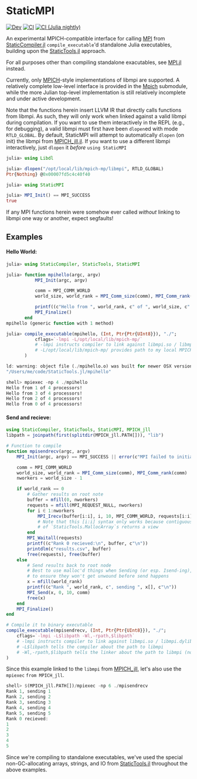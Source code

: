 # StaticMPI

[![Dev](https://img.shields.io/badge/docs-dev-blue.svg)](https://brenhinkeller.github.io/StaticMPI.jl/dev/)
[![CI](https://github.com/brenhinkeller/StaticMPI.jl/actions/workflows/CI.yml/badge.svg?branch=main)](https://github.com/brenhinkeller/StaticMPI.jl/actions/workflows/CI.yml)
[![CI (Julia nightly)](https://github.com/brenhinkeller/StaticMPI.jl/workflows/CI%20(Julia%20nightly)/badge.svg)](https://github.com/brenhinkeller/StaticMPI.jl/actions/workflows/CI-julia-nightly.yml)


An experimental MPICH-compatible interface for calling [MPI](https://www.mpi-forum.org/) from
[StaticCompiler.jl](https://github.com/tshort/StaticCompiler.jl) `compile_executable`'d
standalone Julia executables, building upon the [StaticTools.jl](https://github.com/brenhinkeller/StaticTools.jl) approach.

For all purposes other than compiling standalone exacutables, see
[MPI.jl](https://github.com/JuliaParallel/MPI.jl) instead.

Currently, only [MPICH](https://www.mpich.org)-style implementations of libmpi
are supported. A relatively complete low-level interface is provided in the
[Mpich](src/mpich.jl) submodule, while the more Julian top-level implementation
is still relatively incomplete and under active development.

Note that the functions herein insert LLVM IR that directly calls functions from libmpi.
As such, they will only work when linked against a valid libmpi during compilation.
If you want to use them interactively in the REPL (e.g., for debugging), a valid
libmpi must first have been `dlopen`ed with mode `RTLD_GLOBAL`. By default,
StaticMPI will attempt to automatically `dlopen` (on init) the libmpi from
[MPICH_jll.jl](https://github.com/JuliaBinaryWrappers/MPICH_jll.jl).
If you want to use a different libmpi interactively, just `dlopen` it *before*
`using StaticMPI`
```julia
julia> using Libdl

julia> dlopen("/opt/local/lib/mpich-mp/libmpi", RTLD_GLOBAL)
Ptr{Nothing} @0x00007fd5c4c40f40

julia> using StaticMPI

julia> MPI_Init() == MPI_SUCCESS
true
```
If any MPI functions herein were somehow ever called *without* linking to libmpi
one way or another, expect segfaults!

## Examples
#### Hello World:
```julia
julia> using StaticCompiler, StaticTools, StaticMPI

julia> function mpihello(argc, argv)
           MPI_Init(argc, argv)

           comm = MPI_COMM_WORLD
           world_size, world_rank = MPI_Comm_size(comm), MPI_Comm_rank(comm)

           printf((c"Hello from ", world_rank, c" of ", world_size, c" processors!\n"))
           MPI_Finalize()
       end
mpihello (generic function with 1 method)

julia> compile_executable(mpihello, (Int, Ptr{Ptr{UInt8}}), "./";
           cflags=`-lmpi -L/opt/local/lib/mpich-mp/`
           # -lmpi instructs compiler to link against libmpi.so / libmpi.dylib
           # -L/opt/local/lib/mpich-mp/ provides path to my local MPICH installation where libmpi can be found
       )

ld: warning: object file (./mpihello.o) was built for newer OSX version (12.0) than being linked (10.13)
"/Users/me/code/StaticTools.jl/mpihello"

shell> mpiexec -np 4 ./mpihello
Hello from 1 of 4 processors!
Hello from 3 of 4 processors!
Hello from 2 of 4 processors!
Hello from 0 of 4 processors!
```
#### Send and recieve:
```julia
using StaticCompiler, StaticTools, StaticMPI, MPICH_jll
libpath = joinpath(first(splitdir(MPICH_jll.PATH[])), "lib")

# Function to compile
function mpisendrecv(argc, argv)
    MPI_Init(argc, argv) == MPI_SUCCESS || error(c"MPI failed to initialize\n")

    comm = MPI_COMM_WORLD
    world_size, world_rank = MPI_Comm_size(comm), MPI_Comm_rank(comm)
    nworkers = world_size - 1

    if world_rank == 0
        # Gather results on root note
        buffer = mfill(0, nworkers)
        requests = mfill(MPI_REQUEST_NULL, nworkers)
        for i ∈ 1:nworkers
            MPI_Irecv(buffer[i:i], i, 10, MPI_COMM_WORLD, requests[i:i])
            # Note that this [i:i] syntax only works because contiguous indexing
            # of `StaticTools.MallocArray`s returns a view
        end
        MPI_Waitall(requests)
        printf((c"Rank 0 recieved:\n", buffer, c"\n"))
        printdlm(c"results.csv", buffer)
        free(requests), free(buffer)
    else
        # Send results back to root node
        # Best to use malloc'd things when Sending (or esp. Isend-ing),
        # to ensure they won't get unwound before send happens
        x = mfill(world_rank)
        printf((c"Rank ", world_rank, c", sending ", x[], c"\n"))
        MPI_Send(x, 0, 10, comm)
        free(x)
    end
    MPI_Finalize()
end

# Compile it to binary executable
compile_executable(mpisendrecv, (Int, Ptr{Ptr{UInt8}}), "./";
    cflags=`-lmpi -L$libpath -Wl,-rpath,$libpath`
    # -lmpi instructs compiler to link against libmpi.so / libmpi.dylib
    # -L$libpath tells the compiler about the path to libmpi
    # -Wl,-rpath,$libpath tells the linker about the path to libmpi (not needed on all systems)
)
```
Since this example linked to the `libmpi` from [MPICH_jll](https://github.com/JuliaBinaryWrappers/MPICH_jll.jl), let's also use the `mpiexec` `from MPICH_jll`.
```julia
shell> $(MPICH_jll.PATH[])/mpiexec -np 6 ./mpisendrecv
Rank 1, sending 1
Rank 2, sending 2
Rank 3, sending 3
Rank 4, sending 4
Rank 5, sending 5
Rank 0 recieved:
1
2
3
4
5
```
Since we're compiling to standalone executables, we've used the special non-GC-allocating
arrays, strings, and IO from [StaticTools.jl](https://github.com/brenhinkeller/StaticTools.jl)
throughout the above examples.
